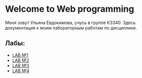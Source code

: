 # Welcome to Web programming 

Меня зовут Ульяна Евдокимова, учусь в группе К3340. Здесь документация к моим лабораторным работам по дисциплине.

## Лабы:

- [LAB №1](lab1.md)
- [LAB №2](lab2.md)
- [LAB №3](lab3.md)
- [LAB №4](lab4.md)

